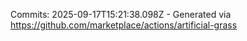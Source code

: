 Commits: 2025-09-17T15:21:38.098Z - Generated via https://github.com/marketplace/actions/artificial-grass
<br>
